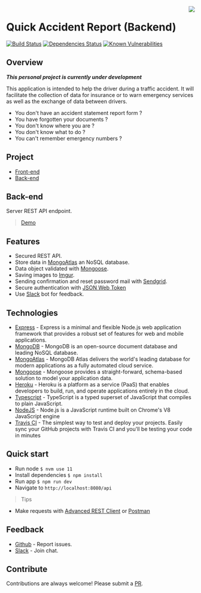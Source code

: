 <img src="https://raw.githubusercontent.com/reek/pwa-quick-accident-report/master/src/assets/icons/icon-128x128.png" align="right" />

# Quick Accident Report (Backend)

[![Build Status](https://travis-ci.com/reek/pwa-quick-accident-report-backend.svg?branch=master)](https://travis-ci.com/reek/pwa-quick-accident-report-backend) [![Dependencies Status](https://david-dm.org/reek/pwa-quick-accident-report-backend/status.svg)](https://david-dm.org/reek/pwa-quick-accident-report-backend) [![Known Vulnerabilities](https://snyk.io/test/github/reek/pwa-quick-accident-report-backend/badge.svg)](https://snyk.io/test/github/reek/pwa-quick-accident-report-backend)


## Overview
***This personal project is currently under development***

This application is intended to help the driver during a traffic accident.
It will facilitate the collection of data for insurance or to warn emergency services as well as the exchange of data between drivers.

- You don't have an accident statement report form ?
- You have forgotten your documents ?
- You don't know where you are ?
- You don't know what to do ?
- You can't remember emergency numbers ?

## Project
- [Front-end](https://reek.github.io/pwa-quick-accident-report/)
- [Back-end](https://reek.github.io/pwa-quick-accident-report-backend/)

## Back-end
Server REST API endpoint.
> [Demo](https://quiet-sands-22246.herokuapp.com/api)

## Features
- Secured REST API.
- Store data in [MongoAtlas](https://www.mongodb.com/cloud/atlas) an NoSQL database.
- Data object validated with [Mongoose](https://mongoosejs.com/).
- Saving images to [Imgur](https://imgur.com/).
- Sending confirmation and reset password mail with [Sendgrid](https://sendgrid.com/).
- Secure authentication with [JSON Web Token](https://jwt.io/)
- Use [Slack](https://slack.com/) bot for feedback.

## Technologies
- [Express](https://expressjs.com/) - Express is a minimal and flexible Node.js web application framework that provides a robust set of features for web and mobile applications.
- [MongoDB](https://www.mongodb.com/) - MongoDB is an open-source document database and leading NoSQL database.
- [MongoAtlas](https://www.mongodb.com/cloud/atlas) - MongoDB Atlas delivers the world's leading database for modern applications as a fully automated cloud service.
- [Mongoose](https://mongoosejs.com/) - Mongoose provides a straight-forward, schema-based solution to model your application data.
- [Heroku](https://heroku.com/) - Heroku is a platform as a service (PaaS) that enables developers to build, run, and operate applications entirely in the cloud.
- [Typescript](https://www.typescriptlang.org/) - TypeScript is a typed superset of JavaScript that compiles to plain JavaScript.
- [NodeJS](https://nodejs.org/) - Node.js is a JavaScript runtime built on Chrome's V8 JavaScript engine
- [Travis CI](https://travis-ci.com/) - The simplest way to test and deploy your projects. Easily sync your GitHub projects with Travis CI and you'll be testing your code in minutes

## Quick start
- Run node `$ nvm use 11`
- Install dependencies `$ npm install`
- Run app `$ npm run dev`
- Navigate to `http://localhost:8080/api`

> Tips
- Make requests with [Advanced REST Client](https://chrome.google.com/webstore/detail/advanced-rest-client/hgmloofddffdnphfgcellkdfbfbjeloo) or [Postman](https://www.getpostman.com/)

## Feedback
- [Github](https://github.com/reek/pwa-quick-accident-report-backend/issues) - Report issues.
- [Slack](https://nomade-advanced.slack.com/messages/CJD9AMSRW) - Join chat.

## Contribute
Contributions are always welcome!
Please submit a [PR](https://github.com/reek/pwa-quick-accident-report-backend/pulls).
